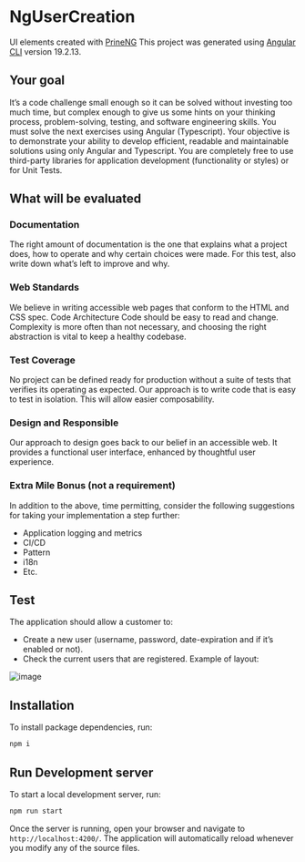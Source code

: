 # NgUserCreation

UI elements created with [PrineNG](https://primeng.org/)
This project was generated using [Angular CLI](https://github.com/angular/angular-cli) version 19.2.13.

## Your goal
It’s a code challenge small enough so it can be solved without investing too much time, but complex enough to give us some hints on your thinking process, problem-solving, testing, and software engineering skills.
You must solve the next exercises using Angular (Typescript). Your objective is to demonstrate your ability to develop efficient, readable and maintainable solutions using only Angular and Typescript.
You are completely free to use third-party libraries for application development (functionality or styles) or for Unit Tests.

## What will be evaluated

### Documentation
The right amount of documentation is the one that explains what a project does, how to operate and why certain choices were made. For this test, also write down what’s left to improve and why.

### Web Standards
We believe in writing accessible web pages that conform to the HTML and CSS spec.
Code Architecture
Code should be easy to read and change. Complexity is more often than not necessary, and choosing the right abstraction is vital to keep a healthy codebase.

### Test Coverage
No project can be defined ready for production without a suite of tests that verifies its operating as expected. Our approach is to write code that is easy to test in isolation. This will allow easier composability.

### Design and Responsible
Our approach to design goes back to our belief in an accessible web. It provides a functional user interface, enhanced by thoughtful user experience.

### Extra Mile Bonus (not a requirement)
In addition to the above, time permitting, consider the following suggestions for taking your implementation a step further:
- Application logging and metrics
- CI/CD
- Pattern
- i18n
- Etc.

## Test
The application should allow a customer to:
- Create a new user (username, password, date-expiration and if it’s enabled or not).
- Check the current users that are registered.
Example of layout:

![image](https://github.com/user-attachments/assets/182e8107-69a6-46fa-9666-1daa98faa2be)



## Installation
To install package dependencies, run:

```bash
npm i
```

## Run Development server

To start a local development server, run:

```bash
npm run start
```

Once the server is running, open your browser and navigate to `http://localhost:4200/`. The application will automatically reload whenever you modify any of the source files.
